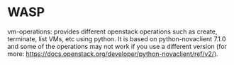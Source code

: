 # WASP

vm-operations: provides different openstack operations such as create, terminate, list VMs, etc using python. It is based on python-novaclient 7.1.0 and some of the operations may not work if you use a different version (for more: https://docs.openstack.org/developer/python-novaclient/ref/v2/).
